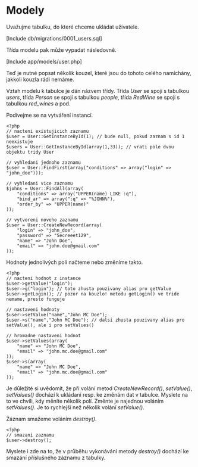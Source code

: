 Modely
======

Uvažujme tabulku, do které chceme ukládat uživatele.

[Include db/migrations/0001_users.sql]

Třída modelu pak může vypadat následovně.

[Include app/models/user.php]

Teď je nutné popsat několik kouzel, které jsou do tohoto celého namíchány, jakkoli kouzla rádi nemáme.

Vztah modelu k tabulce je dán názvem třídy. Třída *User* se spojí s tabulkou *users*, třída *Person* se spojí s tabulkou *people*,
třída *RedWine* se spojí s tabulkou *red_wines* a pod.

Podívejme se na vytváření instancí.

	<?php
	// nacteni existujicich zaznamu
	$user = User::GetInstanceById(1); // bude null, pokud zaznam s id 1 neexistuje
	$users = User::GetInstanceById(array(1,33)); // vrati pole dvou objektu tridy User

	// vyhledani jednoho zaznamu
	$user = User::FindFirst(array("conditions" => array("login" => "john_doe")));

	// vyhledani vice zaznamu
	$johns = User::FindAll(array(
		"conditions" => array("UPPER(name) LIKE :q"),
		"bind_ar" => array(":q" => "%JOHN%"),
		"order_by" => "UPPER(name)"
	));

	// vytvoreni noveho zaznamu
	$user = User::CreateNewRecord(array(
		"login" => "john_doe",
		"password" => "Secreeet129",
		"name" => "John Doe",
		"email" => "john.doe@gmail.com"
	));

Hodnoty jednolivých polí načteme nebo změníme takto.

	<?php
	// nacteni hodnot z instance
	$user->getValue("login");
	$user->g("login"); // toto zhusta pouzivany alias pro getValue
	$user->getLogin(); // pozor na kouzlo! metodu getLogin() ve tride nemame, presto funguje

	// nastaveni hodnoty
	$user->setValue("name","John MC Doe");
	$user->s("name","John MC Doe"); // dalsi zhusta pouzivany alias pro setValue(), ale i pro setValues()

	// hromadne nastaveni hodnot
	$user->setValues(array(
		"name" => "John MC Doe",
		"email" => "john.mc.doe@gmail.com"
	));
	$user->s(array(
		"name" => "John MC Doe",
		"email" => "john.mc.doe@gmail.com"
	));

Je důležité si uvědomit, že při volání metod *CreateNewRecord()*, *setValue()*, *setValues()* dochází k ukládaní resp. ke změnám dat v tabulce.
Myslete na to ve chvíli, kdy měníte několik polí. Změnte je najednou voláním *setValues()*. Je to rychlejší než několik volání *setValue()*.

Záznam smažeme voláním *destroy()*.

	<?php
	// smazani zaznamu
	$user->destroy();

Myslete i zde na to, že v průběhu vykonávání metody *destroy()* dochází ke smazání příslušného záznamu z tabulky.
